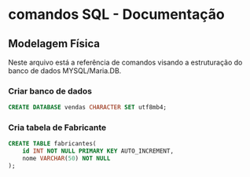 # comandos SQL - Documentação

## Modelagem Física

Neste arquivo está a referência de comandos visando a estruturação do banco de dados MYSQL/Maria.DB.

### Criar banco de dados

```sql
CREATE DATABASE vendas CHARACTER SET utf8mb4;
```

### Cria tabela de Fabricante

```sql
CREATE TABLE fabricantes(
    id INT NOT NULL PRIMARY KEY AUTO_INCREMENT,
    nome VARCHAR(50) NOT NULL
);
```